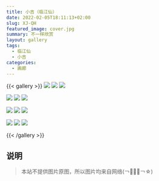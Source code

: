 ```yaml
---
title: 小吉（临江仙）
date: 2022-02-05T18:11:13+02:00
slug: XJ-QH
featured_image: cover.jpg
summary: 不一样欣赏
layout: gallery
tags:
  - 临江仙
  - 小吉
categories:
  - 画廊
---
```


{{< gallery >}}
![](1.jpg)
![](2.jpg)
![](3.jpg)

![](5.jpg)
![](4.jpg)
![](6.jpg)

![](7.jpg)
![](8.jpg)
![](9.jpg)

![](10.jpg)
![](11.jpg)
![](12.jpg)


{{< /gallery >}}


## 说明

> 本站不提供图片原图，所以图片均来自网络(￢︿̫̿￢☆) 
